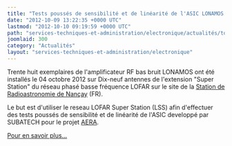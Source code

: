 ```yaml
---
title: "Tests poussés de sensibilité et de linéarité de l'ASIC LONAMOS sur LSS"
date: "2012-10-09 13:22:35 +0000 UTC"
lastmod: "2012-10-10 09:19:59 +0000 UTC"
path: "services-techniques-et-administration/electronique/actualités/toto.md"
joomlaid: 300
category: "Actualités"
layout: "services-techniques-et-administration/electronique"
---
```

Trente huit exemplaires de l'amplificateur RF bas bruit LONAMOS ont été installés le 04 octobre 2012 sur Dix-neuf antennes de l'extension "Super Station" du réseau phasé basse fréquence LOFAR sur le site de la [Station de Radioastronomie de Nançay](http://www.obs-nancay.fr "Station de Radioastronomie de Nançay") (FR).

Le but est d'utiliser le reseau LOFAR Super Station (LSS) afin d'effectuer des tests poussés de sensibilité et de linéarité de l'ASIC developpé par SUBATECH pour le projet [AERA](/recherche/astro/astro-presentation).

[Pour en savoir plus...](http://www.obs-nancay.fr/index.php?option=com_content&view=category&layout=blog&id=68&Itemid=211 "Installation de l'amplificateur -Subatech D.Charrier- sur MR-03")
